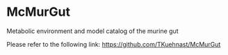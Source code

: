 # McMurGut
 Metabolic environment and model catalog of the murine gut

Please refer to the following link:
https://github.com/TKuehnast/McMurGut
